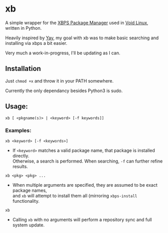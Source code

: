 # xb

A simple wrapper for the [XBPS Package Manager](https://docs.voidlinux.org/xbps/index.html) used in [Void Linux](https://voidlinux.org/), written in Python.

Heavily inspired by [Yay](https://github.com/Jguer/yay), my goal with xb was to make basic searching and installing via xbps a bit easier.

Very much a work-in-progress, I'll be updating as I can.

## Installation

Just `chmod +x` and throw it in your PATH somewhere.

Currently the only dependancy besides Python3 is sudo.

## Usage:
`xb [ <pkgname(s)> | <keyword> [-f keywords]]`

### Examples:
`xb <keyword> [-f <keywords>]`  
- If `<keyword>` matches a valid package name, that package is installed directly.  
  Otherwise, a search is performed. When searching, `-f` can further refine results.

`xb <pkg> <pkg> ...`  
- When multiple arguments are specified, they are assumed to be exact package names,  
  and `xb` will attempt to install them all (mirroring `xbps-install` functionality.

`xb`  
- Calling `xb` with no arguments will perform a repository sync and full system update.

